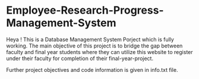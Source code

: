 # Employee-Research-Progress-Management-System

Heya !
This is a Database Management System Porject which is fully working.
The main objective of this project is to bridge the gap between faculty and final year students where they can utilize this website to register under their faculty for completion of their final-year-project.

Further project objectives and code information is given in info.txt file.
